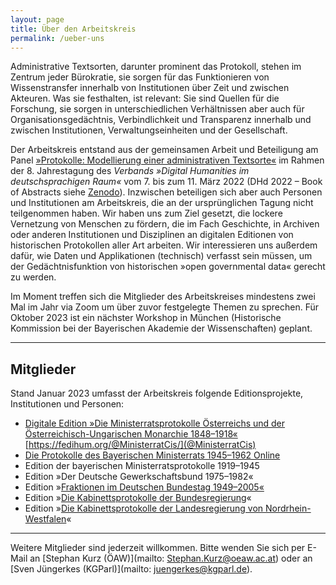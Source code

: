 ```yaml
---
layout: page
title: Über den Arbeitskreis
permalink: /ueber-uns
---
```


Administrative Textsorten, darunter prominent das Protokoll, stehen im Zentrum jeder Bürokratie, sie sorgen für das Funktionieren von Wissenstransfer innerhalb von Institutionen über Zeit und zwischen Akteuren. Was sie festhalten, ist relevant: Sie sind Quellen für die Forschung, sie sorgen in unterschiedlichen Verhältnissen aber auch für  Organisationsgedächtnis, Verbindlichkeit und Transparenz innerhalb und zwischen Institutionen, Verwaltungseinheiten und der Gesellschaft.

Der Arbeitskreis entstand aus der gemeinsamen Arbeit und Beteiligung am Panel [»Protokolle: Modellierung einer administrativen Textsorte«](https://www.dhd2022.de/programm-events/11-03-freitag/) im Rahmen der 8. Jahrestagung des *Verbands »Digital Humanities im deutschsprachigen Raum«* vom 7. bis zum 11. März 2022 (DHd 2022 – Book of Abstracts siehe [Zenodo](https://doi.org/10.5281/zenodo.6304589)). Inzwischen beteiligen sich aber auch Personen und Institutionen am Arbeitskreis, die an der ursprünglichen Tagung nicht teilgenommen haben.  Wir haben uns zum Ziel gesetzt, die lockere Vernetzung von Menschen zu fördern, die im Fach Geschichte, in Archiven oder anderen Institutionen und Disziplinen an digitalen Editionen von historischen Protokollen aller Art arbeiten. Wir interessieren uns außerdem dafür, wie Daten und Applikationen (technisch) verfasst sein müssen, um der Gedächtnisfunktion von historischen »open governmental data« gerecht zu werden. 

Im Moment treffen sich die Mitglieder des Arbeitskreises mindestens zwei Mal im Jahr via Zoom um über zuvor festgelegte Themen zu sprechen. Für Oktober 2023 ist ein nächster Workshop in München (Historische Kommission bei der Bayerischen Akademie der Wissenschaften) geplant. 

------



## Mitglieder

Stand Januar 2023 umfasst der Arbeitskreis folgende Editionsprojekte, Institutionen und Personen:

- [Digitale Edition »Die Ministerratsprotokolle Österreichs und der Österreichisch-Ungarischen Monarchie 1848–1918«](https://mrp.oeaw.ac.at/) [https://fedihum.org/@MinisterratCis/](@MinisterratCis)
- [Die Protokolle des Bayerischen Ministerrats 1945–1962 Online](https://www.bayerischer-ministerrat.de/)
- Edition der bayerischen Ministerratsprotokolle 1919–1945
- Edition »Der Deutsche Gewerkschaftsbund 1975–1982«
- Edition »[Fraktionen im Deutschen Bundestag 1949–2005«](https://fraktionsprotokolle.de)
- Edition »[Die Kabinettsprotokolle der Bundesregierung](https://kabinettsprotokolle.bundesarchiv.de/)«
- Edition »[Die Kabinettsprotokolle der Landesregierung von Nordrhein-Westfalen](https://kabinettsprotokolle.landesarchiv-nrw.de/)«

------



Weitere Mitglieder sind jederzeit willkommen. Bitte wenden Sie sich per E-Mail an [Stephan Kurz (ÖAW)](mailto: Stephan.Kurz@oeaw.ac.at) oder an [Sven Jüngerkes (KGParl)](mailto: juengerkes@kgparl.de).
